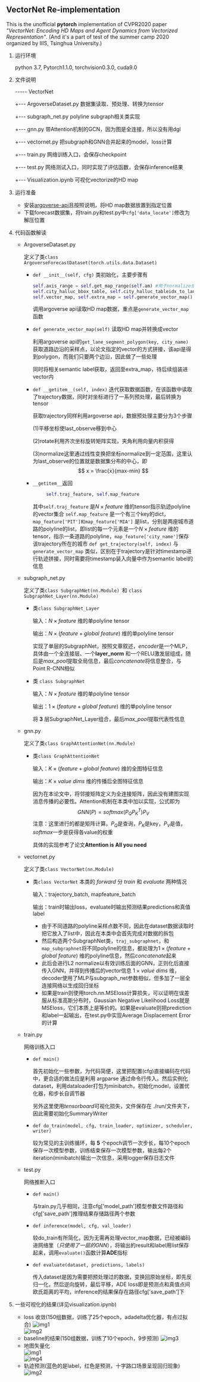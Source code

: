 ## VectorNet Re-implementation

This is the unofficial **pytorch** implementation of CVPR2020 paper *"VectorNet: Encoding HD Maps and Agent Dynamics from Vectorized Representation"*. (And it's a part of test of the summer camp 2020 organized by IIIS, Tsinghua University.)

1. 运行环境

   python 3.7, Pytorch1.1.0, torchvision0.3.0, cuda9.0 

2. 文件说明

   ----- VectorNet

   +--- ArgoverseDataset.py	数据集读取、预处理、转换为tensor

   +--- subgraph_net.py		   polyline subgraph相关类实现

   +--- gnn.py							 带Attention机制的GCN，因为图是全连接，所以没有用dgl

   +--- vectornet.py				   把subgraph和GNN合并起来的model，loss计算

   +--- train.py						    网络训练入口，会保存checkpoint

   +--- test.py							 网络测试入口，同时实现了评估函数，会保存inference结果

   +--- Visualization.ipynb		可视化vectorize的HD map

3. 运行准备

   - 安装[argoverse-api](https://github.com/argoai/argoverse-api)且按照说明，将HD map数据放置到指定位置
   - 下载forecast数据集，将train.py和test.py中```cfg['data_locate']```修改为解压位置

4. 代码函数解读

   - ArgoverseDataset.py 

     定义了类```class ArgoverseForecastDataset(torch.utils.data.Dataset)```

     - ```def __init__(self, cfg)``` 类初始化，主要步骤有

       ```python
       self.axis_range = self.get_map_range(self.am) #用于normalize坐标
       self.city_halluc_bbox_table, self.city_halluc_tableidx_to_laneid_map = self.am.build_hallucinated_lane_bbox_index()
       self.vector_map, self.extra_map = self.generate_vector_map()
       ```

       调用argoverse api读取HD map数据，重点是```generate_vector_map```函数

     - ```def generate_vector_map(self)``` 读取HD map并转换成vector

       利用argoverse api的```get_lane_segment_polygon(key, city_name)``` 获取道路边沿的采样点，以论文指定的vector的方式拼接，该api是得到polygon，而我们只要两个边沿，因此做了一些处理

       同时将相关semantic label获取，返回至extra_map，待后续组装进vector内

     - ```def __getitem__(self, index)``` 迭代获取数据函数，在该函数中读取了trajectory数据，同时对坐标进行了一系列预处理，最后转换为tensor

       获取trajectory同样利用argoverse api，数据预处理主要分为3个步骤

       (1)平移坐标使last_observe移到中心 

       (2)rotate利用齐次坐标旋转矩阵实现，夹角利用向量内积获得 

       (3)normalize这里通过线性变换把坐标normalize到一定范围，这里认为last_observe的位置就是数据集分布的中心，即
       $$
       x = \frac{x}{max-min}
       $$
       
      - ```__getitem__```返回
     
         ```python
              self.traj_feature, self.map_feature
         ```
         其中```self.traj_feature``` 是$N\times feature$ 维的tensor指示轨迹polyline的vector集合 ```self.map_feature``` 是一个有三个key的dict，			```map_feature['PIT']和map_feature['MIA']``` 是list，分别是两座城市道路的polyline的list，即list的每一个元素是一个$N\times feature$ 维的tensor，指示一条道路的polyline，```map_feature['city_name']```保存该trajectory所在的城市
         ```def get_trajectory(self, index)``` 与 ```generate_vector_map``` 类似，区别在于trajectory是针对timestamp进行轨迹拼接，同时需要将timestamp装入向量中作为semantic label的信息



   - subgraph_net.py

     定义了类```class SubgraphNet(nn.Module) ```和 ```class SubgraphNet_Layer(nn.Module)```

     - 类```class SubgraphNet_Layer``` 

       输入：$N\times feature$ 维的单polyline tensor

       输出：$N\times (feature+global\ feature)$ 维的单polyline tensor

       实现了单层的SubgraphNet，按照文章叙述，*encoder*是一个MLP，具体由一个全连接层、一个**layer_norm** 和一个RELU激发层组成，随后是*max_pool*提取全局信息，最后*concatenate*将信息整合，与Point R-CNN相似

     - 类 ```class SubgraphNet```

       输入：$N\times feature$ 维的单polyline tensor

       输出：$1\times (feature+global\ feature)$ 维的单polyline tensor

       将 **3** 层SubgraphNet_Layer组合，最后*max_pool*提取代表性信息



   - gnn.py

     定义了类```class GraphAttentionNet(nn.Module)```

     - 类```class GraphAttentionNet```

       输入：$K\times (feature+global\ feature)$ 维的全图特征信息

       输出：$K\times value\ dims$ 维的传播后全图特征信息

       因为在本论文中，将邻接矩阵定义为全连接矩阵，因此没有建图实现消息传播的必要性。Attention机制在本类中加以实现，公式即为
       $$
       GNN(P)=softmax(P_QP_K^T)P_V
       $$
       注意：这里进行的都是矩阵计算。$P_Q$是查询，$P_K$是key，$P_V$是值，*softmax*一步是获得各value的权重

       具体的实现参考了论文**Attention is All you need**



   - vectornet.py

     定义了类```class VectorNet(nn.Module)```

     - 类```class VectorNet``` 本类的 *forward* 分 *train* 和 *evaluate* 两种情况

       输入：trajectory_batch, mapfeature_batch

       输出：train时输出loss，evaluate时输出预测结果predictions和真值label

        - 由于不同道路的polyline采样点数不同，因此在dataset数据读取时把它放入了list中，因此在本类中会首先完成对数据的拆包
        - 然后构造两个SubgraphNet类，```traj_subgraphnet```，和```map_subgraphnet```将不同polyline的信息，都处理为$1\times (feature+global\ feature)$ 维的polyline信息，然后*concatenate*起来
        - 此后会进行L2 normalize以有效训练后面的GNN，正则化后直接传入GNN，并得到传播后的vector信息 $1\times value\ dims$ 维，decoder使用了MLP与subgraph_net参数相似，但多加了一层全连接网络以生成回归坐标
        - 如果是train则使用torch.nn.MSEloss计算损失，可以证明在误差服从标准高斯分布时，Gaussian Negative Likelihood Loss就是MSEloss，它们本质上是等价的。如果是evaluate则把prediction和label一起输出，在test.py中实现Average Displacement Error的计算



   - train.py
  
     网络训练入口
  
     - ```def main()```
  
       首先初始化一些参数，为代码简便，这里把配置(cfg)直接编码在代码中，更合适的做法应是利用 argparse 通过命令行传入。然后实例化dataset，利用dataloader打包为minibatch，初始化model，设置优化器，和步长自调节器
  
       另外这里使用*tensorboard*可视化损失，文件保存在 ./run/文件夹下，因此需要初始化SummaryWriter
  
     - ```def do_train(model, cfg, train_loader, optimizer, scheduler, writer)```
  
       较为常见的主训练循环，每 **5** 个epoch调节一次步长，每10个epoch保存一次模型参数，训练结束保存一次模型参数，输出每2个iteration(minibatch)输出一次信息，采用logger保存日志文件
  
     
  
   - test.py
  
     网络推断入口
  
     - ```def main()```
  
       与train.py几乎相同，注意cfg['model_path']模型参数文件路径和cfg['save_path']推理结果存储路径两个参数
  
     - ```def inference(model, cfg, val_loader)```
  
       较do_train有所简化，因为无需再处理vector_map数据，已经被编码进网络里（*只使用了一层的GNN*），将输出的result和label用list保存起来，调用```evaluate()```函数计算**ADE**指标
  
     - ```def evaluate(dataset, predictions, labels)```
  
       传入dataset是因为需要把预处理过的数据，变换回原始坐标，即先反归一化，然后逆向旋转，最后平移，ADE loss即是预测点和真值点间欧氏距离的平均，inference的结果保存在路径cfg['save_path']下
  
   
  
5. 一些可视化的结果(详见visualization.ipynb)

   - loss 收敛(150组数据，训练了25个epoch，adadelta优化器，有点过拟合)
   ![img1](https://user-images.githubusercontent.com/42173433/112776253-bbb77a00-9071-11eb-8125-3f3c53b117c5.png)  
   ![img2](https://user-images.githubusercontent.com/42173433/112776261-c3771e80-9071-11eb-8f80-70280af320b1.png)
   - baseline的结果(150组数据，训练了10个epoch，9步预测)
   ![img3](https://user-images.githubusercontent.com/42173433/112776280-cf62e080-9071-11eb-92c3-92430df63a11.png)
   - 地图矢量化  
   ![img1](https://user-images.githubusercontent.com/42173433/112776359-105af500-9072-11eb-82c4-1ebf6790a5a0.png)  
   ![img4](https://user-images.githubusercontent.com/42173433/112776373-1650d600-9072-11eb-8475-db1dce02a632.png)
   - 轨迹预测(蓝色的是label，红色是预测，十字路口场景呈现回归现象)  
   ![img2](https://user-images.githubusercontent.com/42173433/112776385-1c46b700-9072-11eb-82ea-12822871e6d1.png)

     
